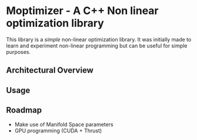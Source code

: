 # Moptimizer - A C++ Non linear optimization library

This library is a _simple_ non-linear optimization library. It was initially made to
learn and experiment non-linear programming but can be useful for simple purposes.

## Architectural Overview

## Usage

## Roadmap
- Make use of Manifold Space parameters
- GPU programming (CUDA + Thrust)
